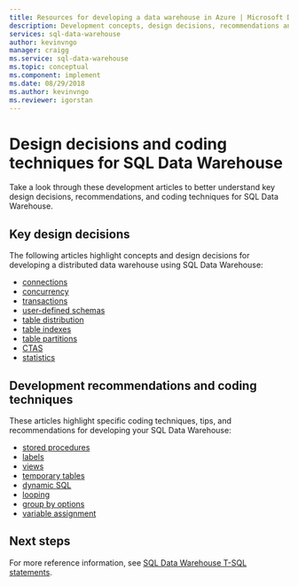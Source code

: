 ```yaml
---
title: Resources for developing a data warehouse in Azure | Microsoft Docs
description: Development concepts, design decisions, recommendations and coding techniques for SQL Data Warehouse.
services: sql-data-warehouse
author: kevinvngo
manager: craigg
ms.service: sql-data-warehouse
ms.topic: conceptual
ms.component: implement
ms.date: 08/29/2018
ms.author: kevinvngo
ms.reviewer: igorstan
---
```


# Design decisions and coding techniques for SQL Data Warehouse
Take a look through these development articles to better understand key design decisions, recommendations, and coding techniques for SQL Data Warehouse.

## Key design decisions
The following articles highlight concepts and design decisions for developing a distributed data warehouse using SQL Data Warehouse:

* [connections][connections]
* [concurrency][concurrency]
* [transactions][transactions]
* [user-defined schemas][user-defined schemas]
* [table distribution][table distribution]
* [table indexes][table indexes]
* [table partitions][table partitions]
* [CTAS][CTAS]
* [statistics][statistics]

## Development recommendations and coding techniques
These articles highlight specific coding techniques, tips, and recommendations for developing your SQL Data Warehouse:

* [stored procedures][stored procedures]
* [labels][labels]
* [views][views]
* [temporary tables][temporary tables]
* [dynamic SQL][dynamic SQL]
* [looping][looping]
* [group by options][group by options]
* [variable assignment][variable assignment]

## Next steps
For more reference information, see [SQL Data Warehouse T-SQL statements](sql-data-warehouse-reference-tsql-statements.md).

<!--Image references-->

<!--Article references-->
[concurrency]: ./resource-classes-for-workload-management.md
[connections]: ./sql-data-warehouse-connect-overview.md
[CTAS]: ./sql-data-warehouse-develop-ctas.md
[dynamic SQL]: ./sql-data-warehouse-develop-dynamic-sql.md
[group by options]: ./sql-data-warehouse-develop-group-by-options.md
[labels]: ./sql-data-warehouse-develop-label.md
[looping]: ./sql-data-warehouse-develop-loops.md
[statistics]: ./sql-data-warehouse-tables-statistics.md
[stored procedures]: ./sql-data-warehouse-develop-stored-procedures.md
[table distribution]: ./sql-data-warehouse-tables-distribute.md
[table indexes]: ./sql-data-warehouse-tables-index.md
[table partitions]: ./sql-data-warehouse-tables-partition.md
[temporary tables]: ./sql-data-warehouse-tables-temporary.md
[transactions]: ./sql-data-warehouse-develop-transactions.md
[user-defined schemas]: ./sql-data-warehouse-develop-user-defined-schemas.md
[variable assignment]: ./sql-data-warehouse-develop-variable-assignment.md
[views]: ./sql-data-warehouse-develop-views.md


<!--MSDN references-->
[renaming objects]: https://msdn.microsoft.com/library/mt631611.aspx

<!--Other Web references-->
